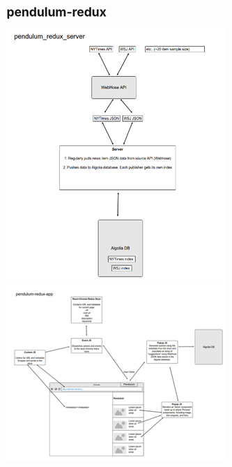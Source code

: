 # pendulum-redux


![Pendulum Server](./img/server.png?raw=true "Pendulum Server")
![Pendulum App](./img/app.png?raw=true "Pendulum App")
